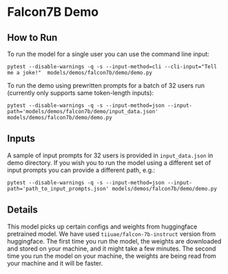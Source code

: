 # Falcon7B Demo

## How to Run

To run the model for a single user you can use the command line input:

`pytest --disable-warnings -q -s --input-method=cli --cli-input="Tell me a joke!"  models/demos/falcon7b/demo/demo.py`

To run the demo using prewritten prompts for a batch of 32 users run (currently only supports same token-length inputs):

`pytest --disable-warnings -q -s --input-method=json --input-path='models/demos/falcon7b/demo/input_data.json' models/demos/falcon7b/demo/demo.py`

## Inputs

A sample of input prompts for 32 users is provided in `input_data.json` in demo directory. If you wish you to run the model using a different set of input prompts you can provide a different path, e.g.:

`pytest --disable-warnings -q -s --input-method=json --input-path='path_to_input_prompts.json' models/demos/falcon7b/demo/demo.py`

## Details

This model picks up certain configs and weights from huggingface pretrained model. We have used `tiiuae/falcon-7b-instruct` version from huggingface. The first time you run the model, the weights are downloaded and stored on your machine, and it might take a few minutes. The second time you run the model on your machine, the weights are being read from your machine and it will be faster.
